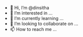 - 👋 Hi, I’m @dinsitha
- 👀 I’m interested in ...
- 🌱 I’m currently learning ...
- 💞️ I’m looking to collaborate on ...
- 📫 How to reach me ...




<!---
dinsitha/dinsitha is a ✨ special ✨ repository because its `README.md` (this file) appears on your GitHub profile.
You can click the Preview link to take a look at your changes.
--->
